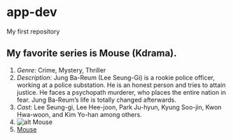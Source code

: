 # app-dev
My first repository

## My favorite series is Mouse (Kdrama).
1. *Genre*: Crime, Mystery, Thriller
2. *Description*: Jung Ba-Reum (Lee Seung-Gi) is a rookie police officer, working at a police substation. He is an honest person and tries to attain justice. He faces a psychopath murderer, who places the entire nation in fear. Jung Ba-Reum’s life is totally changed afterwards.
3. *Cast*: Lee Seung-gi, Lee Hee-joon, Park Ju-hyun, Kyung Soo-jin, Kwon Hwa-woon, and Kim Yo-han among others.
4. ![alt Mouse](https://asianwiki.com/images/b/b0/Mouse-Korean_Drama-P2.jpg)
5. [Mouse](https://asianwiki.com/Mouse_(Korean_Drama))

